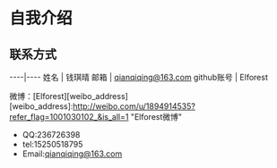 自我介绍
=======

联系方式
-------

----|----
 姓名 | 钱琪晴 
 邮箱 | qianqiqing@163.com 
 github账号 | Elforest 


微博：[Elforest][weibo_address]
[weibo_address]:http://weibo.com/u/1894914535?refer_flag=1001030102_&is_all=1 "Elforest微博"


* QQ:236726398
* tel:15250518795
* Email:qianqiqing@163.com

